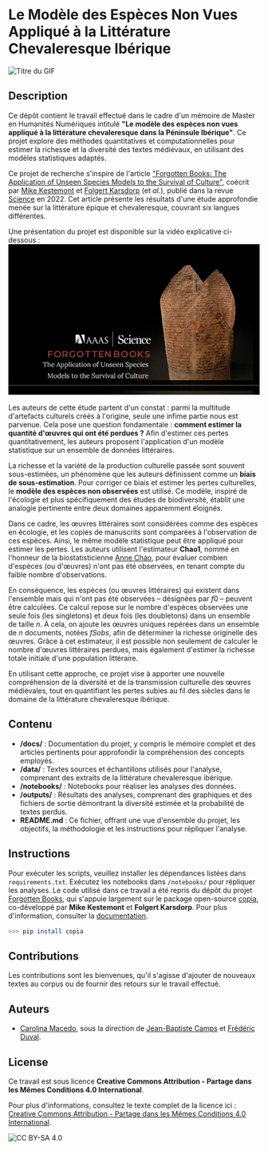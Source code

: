 # Le Modèle des Espèces Non Vues Appliqué à la Littérature Chevaleresque Ibérique
![Titre du GIF](https://i.giphy.com/media/v1.Y2lkPTc5MGI3NjExaXo1M255am1teXNteXFmajBiMGswbXZsbnAxZGRxcWJha3Qzbm40aSZlcD12MV9pbnRlcm5hbF9naWZfYnlfaWQmY3Q9Zw/5L3Oy0xOXjnbTDFGBD/giphy.gif)


## Description

Ce dépôt contient le travail effectué dans le cadre d'un mémoire de Master en Humanités Numériques intitulé **"Le modèle des espèces non vues appliqué à la littérature chevaleresque dans la Péninsule Ibérique"**. Ce projet explore des méthodes quantitatives et computationnelles pour estimer la richesse et la diversité des textes médiévaux, en utilisant des modèles statistiques adaptés.

Ce projet de recherche s'inspire de l'article ["Forgotten Books: The Application of Unseen Species Models to the Survival of Culture"](https://github.com/mikekestemont/forgotten-books), coécrit par [Mike Kestemont](https://mikekestemont.github.io/) et [Folgert Karsdorp](https://www.karsdorp.io/) (et *al.*), publié dans la revue [Science](https://www.science.org/doi/10.1126/science.abl7655) en 2022. Cet article présente les résultats d'une étude approfondie menée sur la littérature épique et chevaleresque, couvrant six langues différentes.


Une présentation du projet est disponible sur la vidéo explicative ci-dessous :
[![Aperçu de la vidéo](docs/apercu_video.png)](https://vimeo.com/677201737)



Les auteurs de cette étude partent d'un constat : parmi la multitude d'artefacts culturels créés à l'origine, seule une infime partie nous est parvenue. Cela pose une question fondamentale : **comment estimer la quantité d'œuvres qui ont été perdues ?** Afin d'estimer ces pertes quantitativement, les auteurs proposent l'application d'un modèle statistique sur un ensemble de données littéraires.

La richesse et la variété de la production culturelle passée sont souvent sous-estimées, un phénomène que les auteurs définissent comme un **biais de sous-estimation**. Pour corriger ce biais et estimer les pertes culturelles, le **modèle des espèces non observées** est utilisé. Ce modèle, inspiré de l'écologie et plus spécifiquement des études de biodiversité, établit une analogie pertinente entre deux domaines apparemment éloignés.

Dans ce cadre, les œuvres littéraires sont considérées comme des espèces en écologie, et les copies de manuscrits sont comparées à l'observation de ces espèces. Ainsi, le même modèle statistique peut être appliqué pour estimer les pertes. Les auteurs utilisent l'estimateur **Chao1**, nommé en l'honneur de la biostatisticienne [Anne Chao](https://sites.google.com/view/chao-lab-website/brief-cv), pour évaluer combien d'espèces (ou d'œuvres) n'ont pas été observées, en tenant compte du faible nombre d'observations.

En conséquence, les espèces (ou œuvres littéraires) qui existent dans l'ensemble mais qui n'ont pas été observées – désignées par $f0$ – peuvent être calculées. Ce calcul repose sur le nombre d'espèces observées une seule fois (les singletons) et deux fois (les doubletons) dans un ensemble de taille $n$. À cela, on ajoute les œuvres uniques repérées dans un ensemble de $n$ documents, notées $fSobs$, afin de déterminer la richesse originelle des œuvres. Grâce à cet estimateur, il est possible non seulement de calculer le nombre d'œuvres littéraires perdues, mais également d'estimer la richesse totale initiale d'une population littéraire.

En utilisant cette approche, ce projet vise à apporter une nouvelle compréhension de la diversité et de la transmission culturelle des œuvres médiévales, tout en quantifiant les pertes subies au fil des siècles dans le domaine de la littérature chevaleresque ibérique.

## Contenu
- **/docs/** : Documentation du projet, y compris le mémoire complet et des articles pertinents pour approfondir la compréhension des concepts employés.
- **/data/** : Textes sources et échantillons utilisés pour l'analyse, comprenant des extraits de la littérature chevaleresque ibérique.
- **/notebooks/** : Notebooks pour réaliser les analyses des données. 
- **/outputs/** : Résultats des analyses, comprenant des graphiques et des fichiers de sortie démontrant la diversité estimée et la probabilité de textes perdus.
- **README.md** : Ce fichier, offrant une vue d'ensemble du projet, les objectifs, la méthodologie et les instructions pour répliquer l'analyse.

## Instructions
Pour exécuter les scripts, veuillez installer les dépendances listées dans `requirements.txt`. Exécutez les notebooks dans `/notebooks/` pour répliquer les analyses. 
Le code utilisé dans ce travail a été repris du dépôt du projet [Forgotten Books](https://github.com/mikekestemont/forgotten-books), qui s'appuie largement sur le package open-source [copia](https://github.com/mikekestemont/copia), co-développé par **Mike Kestemont** et **Folgert Karsdorp**. Pour plus d'information, consulter la [documentation](https://copia.readthedocs.io/en/latest/intro.html).

```sh
>>> pip install copia
```


## Contributions
Les contributions sont les bienvenues, qu'il s'agisse d'ajouter de nouveaux textes au corpus ou de fournir des retours sur le travail effectué.

## Auteurs
- [Carolina Macedo](https://sorbonne.academia.edu/CarolinaMacedo), sous la direction de [Jean-Baptiste Camps](https://github.com/Jean-Baptiste-Camps) et [Frédéric Duval](https://www.chartes.psl.eu/annuaire/frederic-duval).

## License
Ce travail est sous licence **Creative Commons Attribution - Partage dans les Mêmes Conditions 4.0 International**.

Pour plus d'informations, consultez le texte complet de la licence ici : [Creative Commons Attribution - Partage dans les Mêmes Conditions 4.0 International](https://creativecommons.org/licenses/by-sa/4.0/deed.fr).

![CC BY-SA 4.0](https://licensebuttons.net/l/by-sa/4.0/88x31.png)


